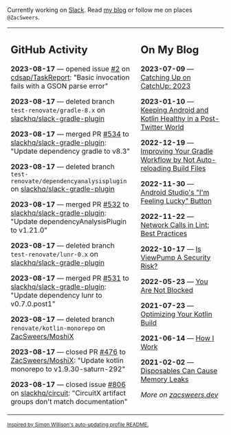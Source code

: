 Currently working on [Slack](https://slack.com/). Read [my blog](https://zacsweers.dev/) or follow me on places `@ZacSweers`.

<table><tr><td valign="top" width="60%">

## GitHub Activity
<!-- githubActivity starts -->
**2023-08-17** — opened issue [#2](https://github.com/cdsap/TaskReport/issues/2) on [cdsap/TaskReport](https://github.com/cdsap/TaskReport): "Basic invocation fails with a GSON parse error"

**2023-08-17** — deleted branch `test-renovate/gradle-8.x` on [slackhq/slack-gradle-plugin](https://github.com/slackhq/slack-gradle-plugin)

**2023-08-17** — merged PR [#534](https://github.com/slackhq/slack-gradle-plugin/pull/534) to [slackhq/slack-gradle-plugin](https://github.com/slackhq/slack-gradle-plugin): "Update dependency gradle to v8.3"

**2023-08-17** — deleted branch `test-renovate/dependencyanalysisplugin` on [slackhq/slack-gradle-plugin](https://github.com/slackhq/slack-gradle-plugin)

**2023-08-17** — merged PR [#532](https://github.com/slackhq/slack-gradle-plugin/pull/532) to [slackhq/slack-gradle-plugin](https://github.com/slackhq/slack-gradle-plugin): "Update dependencyAnalysisPlugin to v1.21.0"

**2023-08-17** — deleted branch `test-renovate/lunr-0.x` on [slackhq/slack-gradle-plugin](https://github.com/slackhq/slack-gradle-plugin)

**2023-08-17** — merged PR [#531](https://github.com/slackhq/slack-gradle-plugin/pull/531) to [slackhq/slack-gradle-plugin](https://github.com/slackhq/slack-gradle-plugin): "Update dependency lunr to v0.7.0.post1"

**2023-08-17** — deleted branch `renovate/kotlin-monorepo` on [ZacSweers/MoshiX](https://github.com/ZacSweers/MoshiX)

**2023-08-17** — closed PR [#476](https://github.com/ZacSweers/MoshiX/pull/476) to [ZacSweers/MoshiX](https://github.com/ZacSweers/MoshiX): "Update kotlin monorepo to v1.9.30-saturn-292"

**2023-08-17** — closed issue [#806](https://github.com/slackhq/circuit/issues/806) on [slackhq/circuit](https://github.com/slackhq/circuit): "CircuitX artifact groups don't match documentation"
<!-- githubActivity ends -->
</td><td valign="top" width="40%">

## On My Blog
<!-- blog starts -->
**2023-07-09** — [Catching Up on CatchUp: 2023](https://www.zacsweers.dev/catching-up-on-catchup-2023/)

**2023-01-10** — [Keeping Android and Kotlin Healthy in a Post-Twitter World](https://www.zacsweers.dev/keeping-android-healthy/)

**2022-12-19** — [Improving Your Gradle Workflow by Not Auto-reloading Build Files](https://www.zacsweers.dev/improving-your-workflow-by-not-auto-reloading-build-files/)

**2022-11-30** — [Android Studio's "I'm Feeling Lucky" Button](https://www.zacsweers.dev/android-studios-im-feeling-lucky-button/)

**2022-11-22** — [Network Calls in Lint: Best Practices](https://www.zacsweers.dev/network-calls-in-lint-best-practices/)

**2022-10-17** — [Is ViewPump A Security Risk?](https://www.zacsweers.dev/is-viewpump-a-security-risk/)

**2022-05-23** — [You Are Not Blocked](https://www.zacsweers.dev/you-are-not-blocked/)

**2021-07-23** — [Optimizing Your Kotlin Build](https://www.zacsweers.dev/optimizing-your-kotlin-build/)

**2021-06-14** — [How I Work](https://www.zacsweers.dev/how-i-work/)

**2021-02-02** — [Disposables Can Cause Memory Leaks](https://www.zacsweers.dev/disposables-can-cause-memory-leaks/)
<!-- blog ends -->
_More on [zacsweers.dev](https://zacsweers.dev/)_
</td></tr></table>

<sub><a href="https://simonwillison.net/2020/Jul/10/self-updating-profile-readme/">Inspired by Simon Willison's auto-updating profile README.</a></sub>